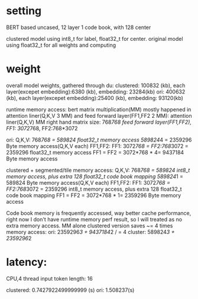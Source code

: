 # setting
BERT based uncased, 12 layer
1 code book, with 128 center

clustered model using int8_t for label, float32_t for center.
original model using float32_t for all weights and computing


# weight
overall model weights, gathered through du:
clustered: 100832 (kb), each layer(excepet embedding):6380 (kb), embedding: 23284(kb)
ori: 400632 (kb), each layer(excepet embedding):25400 (kb), embedding: 93120(kb)

runtime memory access:
bert matrix multiplication(MM) mostly happened in attention liner(Q,K,V 3 MM) and feed forward layer(FF1,FF2 2 MM):
attention liner(Q,K,V) MM right hand matrix size: 768*768
feed forward layer(FF1,FF2), FF1: 3072*768, FF2:768*3072


ori:
Q,K,V: 768*768 = 589824 float32_t memory access
    589824*4 = 2359296 Byte memory access(Q,K,V each)
FF1,FF2: FF1: 3072*768 =  FF2:768*3072 = 2359296 float32_t memory access
    FF1 = FF2 = 3072*768 * 4= 9437184 Byte memory access

clustered + segmented/tile memory access: 
Q,K,V: 768*768 = 589824 int8_t memory access, plus extra 128 float32_t code book mapping
    589824*1 = 589824 Byte memory access(Q,K,V each)
FF1,FF2: FF1: 3072*768 =  FF2:768*3072 = 2359296 int8_t memory access, plus extra 128 float32_t code book mapping
    FF1 = FF2 = 3072*768 * 1= 2359296 Byte memory access


Code book memory is frequently accessed, way better cache performance, right now I don't have runtime memory perf result, so I will treated as no extra memory access.
MM alone clustered version saves ~= 4 times memory access:
ori:            2359296*3 + 9437184*2
                          /                     = 4
cluster:        589824*3  + 2359296*2 

# latency:
CPU,4 thread
input token length: 16

clustered: 0.7427922499999999 (s)
ori:        1.508237(s)